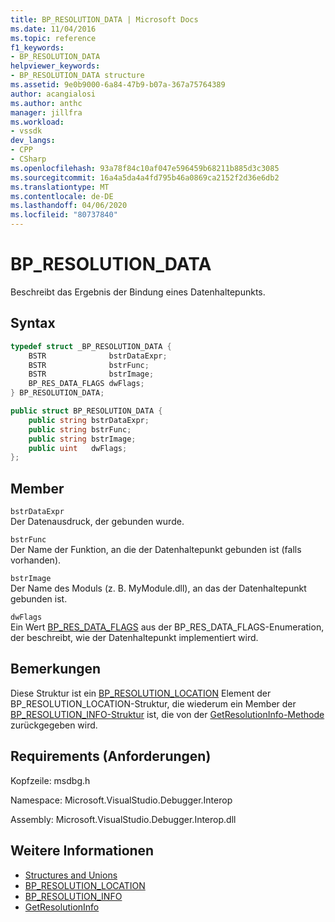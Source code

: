 ```yaml
---
title: BP_RESOLUTION_DATA | Microsoft Docs
ms.date: 11/04/2016
ms.topic: reference
f1_keywords:
- BP_RESOLUTION_DATA
helpviewer_keywords:
- BP_RESOLUTION_DATA structure
ms.assetid: 9e0b9000-6a84-47b9-b07a-367a75764389
author: acangialosi
ms.author: anthc
manager: jillfra
ms.workload:
- vssdk
dev_langs:
- CPP
- CSharp
ms.openlocfilehash: 93a78f84c10af047e596459b68211b885d3c3085
ms.sourcegitcommit: 16a4a5da4a4fd795b46a0869ca2152f2d36e6db2
ms.translationtype: MT
ms.contentlocale: de-DE
ms.lasthandoff: 04/06/2020
ms.locfileid: "80737840"
---
```

# <a name="bp_resolution_data"></a>BP_RESOLUTION_DATA
Beschreibt das Ergebnis der Bindung eines Datenhaltepunkts.

## <a name="syntax"></a>Syntax

```cpp
typedef struct _BP_RESOLUTION_DATA {
    BSTR              bstrDataExpr;
    BSTR              bstrFunc;
    BSTR              bstrImage;
    BP_RES_DATA_FLAGS dwFlags;
} BP_RESOLUTION_DATA;
```

```csharp
public struct BP_RESOLUTION_DATA {
    public string bstrDataExpr;
    public string bstrFunc;
    public string bstrImage;
    public uint   dwFlags;
};
```

## <a name="members"></a>Member
`bstrDataExpr`\
Der Datenausdruck, der gebunden wurde.

`bstrFunc`\
Der Name der Funktion, an die der Datenhaltepunkt gebunden ist (falls vorhanden).

`bstrImage`\
Der Name des Moduls (z. B. MyModule.dll), an das der Datenhaltepunkt gebunden ist.

`dwFlags`\
Ein Wert [BP_RES_DATA_FLAGS](../../../extensibility/debugger/reference/bp-res-data-flags.md) aus der BP_RES_DATA_FLAGS-Enumeration, der beschreibt, wie der Datenhaltepunkt implementiert wird.

## <a name="remarks"></a>Bemerkungen
Diese Struktur ist ein [BP_RESOLUTION_LOCATION](../../../extensibility/debugger/reference/bp-resolution-location.md) Element der BP_RESOLUTION_LOCATION-Struktur, die wiederum ein Member der [BP_RESOLUTION_INFO-Struktur](../../../extensibility/debugger/reference/bp-resolution-info.md) ist, die von der [GetResolutionInfo-Methode](../../../extensibility/debugger/reference/idebugbreakpointresolution2-getresolutioninfo.md) zurückgegeben wird.

## <a name="requirements"></a>Requirements (Anforderungen)
Kopfzeile: msdbg.h

Namespace: Microsoft.VisualStudio.Debugger.Interop

Assembly: Microsoft.VisualStudio.Debugger.Interop.dll

## <a name="see-also"></a>Weitere Informationen
- [Structures and Unions](../../../extensibility/debugger/reference/structures-and-unions.md)
- [BP_RESOLUTION_LOCATION](../../../extensibility/debugger/reference/bp-resolution-location.md)
- [BP_RESOLUTION_INFO](../../../extensibility/debugger/reference/bp-resolution-info.md)
- [GetResolutionInfo](../../../extensibility/debugger/reference/idebugbreakpointresolution2-getresolutioninfo.md)
